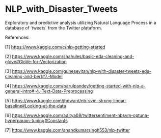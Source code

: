 # NLP_with_Disaster_Tweets
Exploratory and predictive analysis utilizing Natural Language Process in a database of 'tweets' from the Twitter plataform.

References:

[1] https://www.kaggle.com/c/nlp-getting-started

[2] https://www.kaggle.com/shahules/basic-eda-cleaning-and-glove#GloVe-for-Vectorization

[3] https://www.kaggle.com/gunesevitan/nlp-with-disaster-tweets-eda-cleaning-and-bert#7.-Model

[4] https://www.kaggle.com/parulpandey/getting-started-with-nlp-a-general-intro#-4.-Text-Data-Preprocessing

[5] https://www.kaggle.com/jhoward/nb-svm-strong-linear-baseline#Looking-at-the-data

[6] https://www.kaggle.com/aditya08/twittersentiment-nbsvm-optuna-hyperparam-tuning#Constants

[7] https://www.kaggle.com/anandkumarsingh553/nlp-twitter
